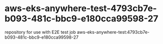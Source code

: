 # aws-eks-anywhere-test-4793cb7e-b093-481c-bbc9-e180cca99598-27
repository for use with E2E test job aws-eks-anywhere-test:4793cb7e-b093-481c-bbc9-e180cca99598-27
